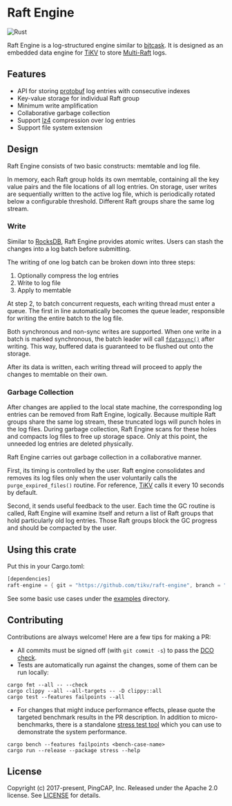 # Raft Engine

![Rust](https://github.com/tikv/raft-engine/workflows/Rust/badge.svg?branch=master)

Raft Engine is a log-structured engine similar to [bitcask](https://github.com/basho/bitcask). It is designed as an embedded data engine for [TiKV](https://github.com/tikv/tikv) to store [Multi-Raft](https://raft.github.io/) logs.

## Features

- API for storing [protobuf](https://crates.io/crates/protobuf) log entries with consecutive indexes
- Key-value storage for individual Raft group
- Minimum write amplification
- Collaborative garbage collection
- Support [lz4](http://www.lz4.org/) compression over log entries
- Support file system extension

## Design

Raft Engine consists of two basic constructs: memtable and log file.

In memory, each Raft group holds its own memtable, containing all the key value pairs and the file locations of all log entries. On storage, user writes are sequentially written to the active log file, which is periodically rotated below a configurable threshold. Different Raft groups share the same log stream.

### Write

Similar to [RocksDB](https://github.com/facebook/rocksdb), Raft Engine provides atomic writes. Users can stash the changes into a log batch before submitting.

The writing of one log batch can be broken down into three steps:

1. Optionally compress the log entries
2. Write to log file
3. Apply to memtable

At step 2, to batch concurrent requests, each writing thread must enter a queue. The first in line automatically becomes the queue leader, responsible for writing the entire batch to the log file.

Both synchronous and non-sync writes are supported. When one write in a batch is marked synchronous, the batch leader will call [`fdatasync()`](https://linux.die.net/man/2/fdatasync) after writing. This way, buffered data is guaranteed to be flushed out onto the storage.

After its data is written, each writing thread will proceed to apply the changes to memtable on their own.

### Garbage Collection

After changes are applied to the local state machine, the corresponding log entries can be removed from Raft Engine, logically. Because multiple Raft groups share the same log stream, these truncated logs will punch holes in the log files. During garbage collection, Raft Engine scans for these holes and compacts log files to free up storage space. Only at this point, the unneeded log entries are deleted physically.

Raft Engine carries out garbage collection in a collaborative manner.

First, its timing is controlled by the user. Raft engine consolidates and removes its log files only when the user voluntarily calls the `purge_expired_files()` routine. For reference, [TiKV](https://github.com/tikv/tikv) calls it every 10 seconds by default.

Second, it sends useful feedback to the user. Each time the GC routine is called, Raft Engine will examine itself and return a list of Raft groups that hold particularly old log entries. Those Raft groups block the GC progress and should be compacted by the user.

## Using this crate

Put this in your Cargo.toml:

```rust
[dependencies]
raft-engine = { git = "https://github.com/tikv/raft-engine", branch = "master" }
```

See some basic use cases under the [examples](https://github.com/tikv/raft-engine/tree/master/examples) directory.

## Contributing

Contributions are always welcome! Here are a few tips for making a PR:

- All commits must be signed off (with `git commit -s`) to pass the [DCO check](https://probot.github.io/apps/dco/).
- Tests are automatically run against the changes, some of them can be run locally:

```
cargo fmt --all -- --check
cargo clippy --all --all-targets -- -D clippy::all
cargo test --features failpoints --all
```

- For changes that might induce performance effects, please quote the targeted benchmark results in the PR description. In addition to micro-benchmarks, there is a standalone [stress test tool](https://github.com/tikv/raft-engine/tree/master/stress) which you can use to demonstrate the system performance.

```
cargo bench --features failpoints <bench-case-name>
cargo run --release --package stress --help
```

## License

Copyright (c) 2017-present, PingCAP, Inc. Released under the Apache 2.0 license. See [LICENSE](https://github.com/tikv/raft-engine/blob/master/LICENSE) for details.
